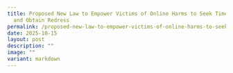 ```yaml
---
title: Proposed New Law to Empower Victims of Online Harms to Seek Timely Relief
  and Obtain Redress
permalink: /proposed-new-law-to-empower-victims-of-online-harms-to-seek-timely-relief-and-obtain-redress/
date: 2025-10-15
layout: post
description: ""
image: ""
variant: markdown
---
```

